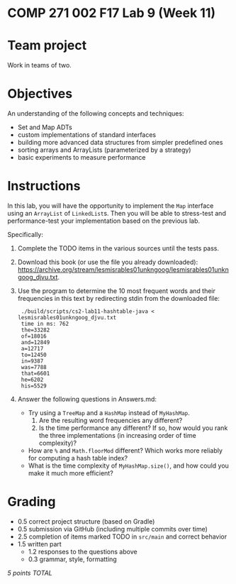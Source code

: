 # COMP 271 002 F17 Lab 9 (Week 11)

# Team project

Work in teams of two.

# Objectives

An understanding of the following concepts and techniques:

- Set and Map ADTs
- custom implementations of standard interfaces
- building more advanced data structures from simpler predefined ones
- sorting arrays and ArrayLists (parameterized by a strategy)
- basic experiments to measure performance

# Instructions

In this lab, you will have the opportunity to implement the `Map` interface using an `ArrayList` of `LinkedList`s.
Then you will be able to stress-test and performance-test your implementation based on the previous lab.

Specifically:

1. Complete the TODO items in the various sources until the tests pass.
1. Download this book (or use the file you already downloaded): https://archive.org/stream/lesmisrables01unkngoog/lesmisrables01unkngoog_djvu.txt.
1. Use the program to determine the 10 most frequent words and their frequencies in this text by redirecting stdin from the downloaded file:

        ./build/scripts/cs2-lab11-hashtable-java < lesmisrables01unkngoog_djvu.txt
        time in ms: 762
        the=33282
        of=18016
        and=12849
        a=12717
        to=12450
        in=9387
        was=7788
        that=6601
        he=6202
        his=5529

1. Answer the following questions in Answers.md:
    - Try using a `TreeMap` and a `HashMap` instead of `MyHashMap`.
        1. Are the resulting word frequencies any different?
        1. Is the time performance any different? If so, how would you rank the three implementations (in increasing order of time complexity)?
    - How are `%` and `Math.floorMod` different? Which works more reliably for computing a hash table index?
    - What is the time complexity of `MyHashMap.size()`, and how could you make it much more efficient?

# Grading

- 0.5 correct project structure (based on Gradle)
- 0.5 submission via GitHub (including multiple commits over time)
- 2.5 completion of items marked TODO in `src/main` and correct behavior
- 1.5 written part
    - 1.2 responses to the questions above
    - 0.3 grammar, style, formatting

*5 points TOTAL*
